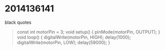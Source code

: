# 2014136141
black quotes
>const int motorPin = 3;
>void setup() {
pinMode(motorPin, OUTPUT); 
} 
void loop() { 
digitalWrite(motorPin, HIGH); 
delay(1000); 
digitalWrite(motorPin, LOW);
delay(59000);
}
